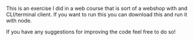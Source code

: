 This is an exercise I did in a web course that is sort of a webshop 
with and CLI/terminal client. If you want to run this you can download 
this and run it with node.

If you have any suggestions for improving the code feel free to do so!
